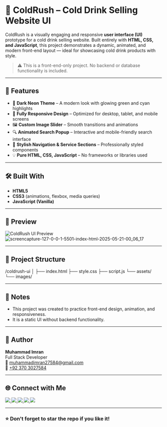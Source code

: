 # 🧊 ColdRush – Cold Drink Selling Website UI

ColdRush is a visually engaging and responsive **user interface (UI)** prototype for a cold drink selling website. Built entirely with **HTML, CSS, and JavaScript**, this project demonstrates a dynamic, animated, and modern front-end layout — ideal for showcasing cold drink products with style.

> ⚠️ This is a front-end-only project. No backend or database functionality is included.

---

## 🚀 Features

- 🎨 **Dark Neon Theme** – A modern look with glowing green and cyan highlights  
- 📱 **Fully Responsive Design** – Optimized for desktop, tablet, and mobile screens  
- 🖼️ **Custom Image Slider** – Smooth transitions and animations  
- 🔍 **Animated Search Popup** – Interactive and mobile-friendly search interface  
- 🧊 **Stylish Navigation & Service Sections** – Professionally styled components  
- 💡 **Pure HTML, CSS, JavaScript** – No frameworks or libraries used

---

## 🛠️ Built With

- **HTML5**  
- **CSS3** (animations, flexbox, media queries)  
- **JavaScript (Vanilla)**

---

## 📸 Preview

![ColdRush UI Preview](https://your-screenshot-link.com)  
![screencapture-127-0-0-1-5501-index-html-2025-05-21-00_06_17](https://github.com/user-attachments/assets/7ed1c475-bc80-44b8-8038-0c45968ac666)


---

## 📂 Project Structure
/coldrush-ui
│
├── index.html
├── style.css
├── script.js
└── assets/
└── images/


---

## 📌 Notes

- This project was created to practice front-end design, animation, and responsiveness.
- It is a static UI without backend functionality.

---

## 🙌 Author

**Muhammad Imran**  
Full Stack Developer  
📧 [muhammadimran27584@gmail.com](mailto:muhammadimran27584@gmail.com)  
📱 [+92 370 3027584](https://wa.me/923703027584)

---

## 🌐 Connect with Me

<div align="left">
  <a href="https://www.linkedin.com/in/muhammad-imran-5a9083250" target="_blank">
    <img src="https://img.shields.io/badge/LinkedIn-0077B5?style=flat&logo=linkedin&logoColor=white" />
  </a>
  <a href="https://www.instagram.com/muhammadimran_6006" target="_blank">
    <img src="https://img.shields.io/badge/Instagram-E4405F?style=flat&logo=instagram&logoColor=white" />
  </a>
  <a href="https://www.facebook.com/share/1DbeJwr63g/" target="_blank">
    <img src="https://img.shields.io/badge/Facebook-1877F2?style=flat&logo=facebook&logoColor=white" />
  </a>
  <a href="https://youtube.com/@imrandevtutorials" target="_blank">
    <img src="https://img.shields.io/badge/YouTube-FF0000?style=flat&logo=youtube&logoColor=white" />
  </a>
  <a href="https://wa.me/923703027584" target="_blank">
    <img src="https://img.shields.io/badge/WhatsApp-25D366?style=flat&logo=whatsapp&logoColor=white" />
  </a>
</div>

---

### ⭐ Don't forget to star the repo if you like it!
